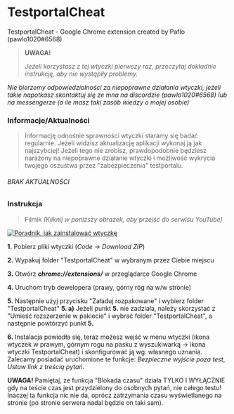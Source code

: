 # TestportalCheat
TestportalCheat - Google Chrome extension created by Paflo (pawlo1020#6568)

> **UWAGA!**
> 
> *Jeżeli korzystasz z tej wtyczki pierwszy raz, przeczytaj dokładnie instrukcję, aby nie wystąpiły problemy.*

*Nie bierzemy odpowiedzialności za niepoprawne działania wtyczki, jeżeli takie napotkasz skontaktuj się ze mna na discordzie (pawlo1020#6568) lub na messengerze (o ile masz taki zasób wiedzy o mojej osobie)*
### Informacje/Aktualności

> Informację odnośnie sprawności wtyczki staramy się badać regularnie. Jeżeli widzisz aktualizację aplikacji wykonaj ją jak najszybciej! Jeżeli tego nie zrobisz, prawdopodobnie będziesz narażony na niepoprawne działanie wtyczki i możliwość wykrycia twojego oszustwa przez "zabezpieczenia" testportalu.

###### *BRAK AKTUALNOŚCI*

### Instrukcja

> Filmik *(Kliknij w poniższy obrazek, aby przejść do serwisu YouTube)*


[![Poradnik, jak zainstalować wtyczkę](https://i9.ytimg.com/vi_webp/BMLERfMeqnc/mqdefault.webp?sqp=CMC84YsG&rs=AOn4CLD9_ZybJx5u6BdkESevVlTkXtpnsQ)](https://youtu.be/BMLERfMeqnc)

**1.** Pobierz pliki wtyczki (*Code -> Download ZIP*)

**2.** Wypakuj folder "TestportalCheat" w wybranym przez Ciebie miejscu

**3.** Otwórz ***chrome://extensions/*** w przeglądarce Google Chrome

**4.** Uruchom tryb dewelopera (prawy, górny róg na w/w stronie)

**5.** Następnie użyj przycisku "Załaduj rozpakowane" i wybierz folder "TestportalCheat"
**5. a)** Jeżeli punkt **5.** nie zadziała, należy skorzystać z "Umieść rozszerzenie w pakiecie" i wybrać folder "TestportalCheat", a następnie powtórzyć punkt **5.**

**6.** Instalacja powiodła się, teraz możesz wejść w menu wtyczki (ikona wtyczek w prawym, górnym rogu na pasku z wyszukiwarką -> ikona wtyczki TestportalCheat) i skonfigurować ją wg. własnego uznania. Zalecamy posiadać uruchomione te funkcje: *Bezpieczne wyjście poza test*, *Ustaw link z treścią pytań*.

**UWAGA!**
Pamiętaj, że funkcja "Blokada czasu" działa TYLKO I WYŁĄCZNIE gdy na teście czas jest przydzielony do osobnych pytań, nie całego testu! Inaczej ta funkcja nic nie da, oprócz zatrzymania czasu wyświetlanego na stronie (po stronie serwera nadal będzie on taki sam).

